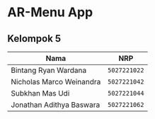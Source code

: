 # AR-Menu App
## Kelompok 5
| Nama                            | NRP          |
| ------------------------------- | ------------ |
| Bintang Ryan Wardana            | `5027221022` |
| Nicholas Marco Weinandra        | `5027221042` |
| Subkhan Mas Udi                 | `5027221044` |
| Jonathan Adithya Baswara        | `5027221062` |
